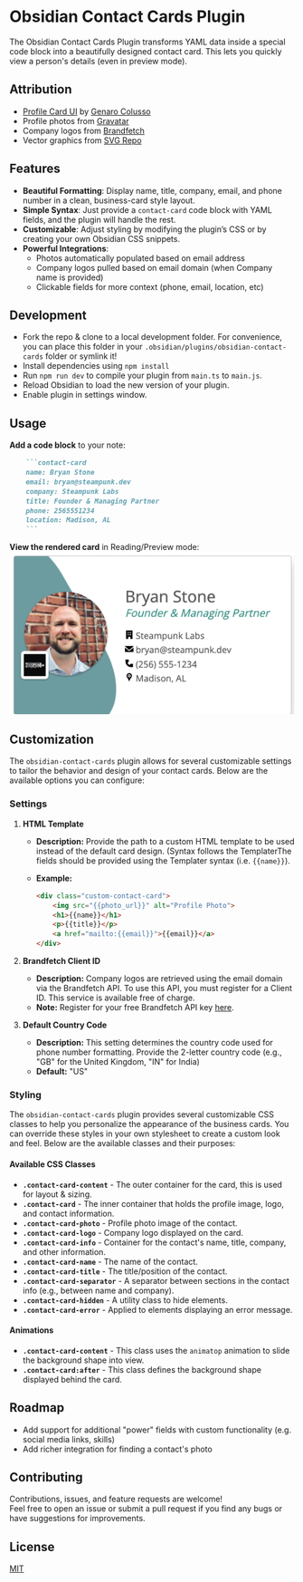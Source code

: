 # Obsidian Contact Cards Plugin

The Obsidian Contact Cards Plugin transforms YAML data inside a special code block into a beautifully designed contact card. This lets you quickly view a person's details (even in preview mode).

## Attribution

- [Profile Card UI](https://codepen.io/genarocolusso/pen/xONEXg) by [Genaro Colusso](https://codepen.io/genarocolusso)
- Profile photos from [Gravatar](https://gravatar.com/)
- Company logos from [Brandfetch](https://brandfetch.com)
- Vector graphics from [SVG Repo](https://www.svgrepo.com)

## Features

- **Beautiful Formatting**: Display name, title, company, email, and phone number in a clean, business-card style layout.
- **Simple Syntax**: Just provide a `contact-card` code block with YAML fields, and the plugin will handle the rest.
- **Customizable**: Adjust styling by modifying the plugin’s CSS or by creating your own Obsidian CSS snippets.
- **Powerful Integrations**:
  - Photos automatically populated based on email address
  - Company logos pulled based on email domain (when Company name is provided)
  - Clickable fields for more context (phone, email, location, etc)

## Development

- Fork the repo & clone to a local development folder. For convenience, you can place this folder in your `.obsidian/plugins/obsidian-contact-cards` folder or symlink it!
- Install dependencies using `npm install`
- Run `npm run dev` to compile your plugin from `main.ts` to `main.js`.
- Reload Obsidian to load the new version of your plugin.
- Enable plugin in settings window.

## Usage

**Add a code block** to your note:

```md
    ```contact-card
    name: Bryan Stone
    email: bryan@steampunk.dev
    company: Steampunk Labs
    title: Founder & Managing Partner
    phone: 2565551234
    location: Madison, AL
    ```    
```

**View the rendered card** in Reading/Preview mode:
![Sample Card](sample_card.png)

## Customization

The `obsidian-contact-cards` plugin allows for several customizable settings to tailor the behavior and design of your contact cards. Below are the available options you can configure:

### Settings

1. **HTML Template**
   - **Description:** Provide the path to a custom HTML template to be used instead of the default card design. (Syntax follows the TemplaterThe fields should be provided using the Templater syntax (i.e. `{{name}}`).
   - **Example:**

     ```html
     <div class="custom-contact-card">
         <img src="{{photo_url}}" alt="Profile Photo">
         <h1>{{name}}</h1>
         <p>{{title}}</p>
         <a href="mailto:{{email}}">{{email}}</a>
     </div>
     ```

2. **Brandfetch Client ID**
   - **Description:** Company logos are retrieved using the email domain via the Brandfetch API. To use this API, you must register for a Client ID. This service is available free of charge.
   - **Note:** Register for your free Brandfetch API key [here](https://brandfetch.io/).

3. **Default Country Code**
   - **Description:** This setting determines the country code used for phone number formatting. Provide the 2-letter country code (e.g., "GB" for the United Kingdom, "IN" for India)
   - **Default:** "US"

### Styling

The `obsidian-contact-cards` plugin provides several customizable CSS classes to help you personalize the appearance of the business cards. You can override these styles in your own stylesheet to create a custom look and feel. Below are the available classes and their purposes:

#### Available CSS Classes

- **`.contact-card-content`** - The outer container for the card, this is used for layout & sizing.
- **`.contact-card`** - The inner container that holds the profile image, logo, and contact information.
- **`.contact-card-photo`** - Profile photo image of the contact.
- **`.contact-card-logo`** - Company logo displayed on the card.
- **`.contact-card-info`** - Container for the contact's name, title, company, and other information.
- **`.contact-card-name`** - The name of the contact.
- **`.contact-card-title`** - The title/position of the contact.
- **`.contact-card-separator`** - A separator between sections in the contact info (e.g., between name and company).
- **`.contact-card-hidden`** - A utility class to hide elements.
- **`.contact-card-error`** - Applied to elements displaying an error message.

#### Animations

- **`.contact-card-content`** - This class uses the `animatop` animation to slide the background shape into view.
- **`.contact-card:after`** - This class defines the background shape displayed behind the card.

## Roadmap

- Add support for additional "power" fields with custom functionality (e.g. social media links, skills)
- Add richer integration for finding a contact's photo

## Contributing

Contributions, issues, and feature requests are welcome!  
Feel free to open an issue or submit a pull request if you find any bugs or have suggestions for improvements.

## License

[MIT](LICENSE)
